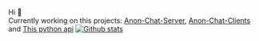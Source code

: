 
Hi 👋 <br>
Currently working on this projects: [Anon-Chat-Server](https://github.com/Braslerl/Anon-Chat-Server), [Anon-Chat-Clients](https://github.com/Braslerl/Anon-Chat-Clients) and [This python api](http://braslerl-api.herokuapp.com/)
[![Github stats](https://github-readme-stats.vercel.app/api?username=Braslerl&count_private=true&show_icons=true&theme=nord)](https://github.com/anuraghazra/github-readme-stats)

